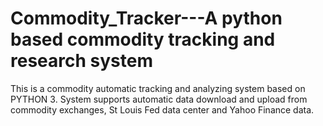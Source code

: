 # Commodity_Tracker---A python based commodity tracking and research system
This is a commodity automatic tracking and analyzing system based on PYTHON 3. System supports automatic data download and upload from commodity exchanges, St Louis Fed data center and Yahoo Finance data.
